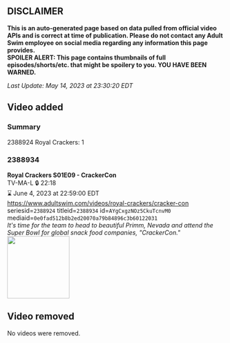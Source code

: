 ## DISCLAIMER
**This is an auto-generated page based on data pulled from official video APIs and is correct at time of publication. Please do not contact any Adult Swim employee on social media regarding any information this page provides.**  
**SPOILER ALERT: This page contains thumbnails of full episodes/shorts/etc. that might be spoilery to you. YOU HAVE BEEN WARNED.**  

_Last Update: May 14, 2023 at 23:30:20 EDT_
## Video added
### Summary
2388924 Royal Crackers: 1  
### 2388934
**Royal Crackers S01E09 - CrackerCon**  
TV-MA-L 🔒 22:18  
⌛ June 4, 2023 at 22:59:00 EDT  
https://www.adultswim.com/videos/royal-crackers/cracker-con  
seriesid=`2388924` titleid=`2388934` id=`AYgCxgzNOz5CkuTcnvM0` mediaid=`0e0fad512b8b2ed20070a79b84896c3b60122031`  
_It's time for the team to head to beautiful Primm, Nevada and attend the Super Bowl for global snack food companies, "CrackerCon."_  
<a href="https://media.cdn.adultswim.com/uploads/20230513/thumbnails/2_23513184795-RoyalCrackers109Still003tiny.png"><img src="https://media.cdn.adultswim.com/uploads/20230513/thumbnails/2_23513184795-RoyalCrackers109Still003tiny.png" height="144px" /></a>
## Video removed
No videos were removed.  
